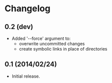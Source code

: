 Changelog
=========

0.2 (dev)
---------

- Added '--force' argument to:
    - overwrite uncommitted changes
    - create symbolic links in place of directories

0.1 (2014/02/24)
----------------

- Initial release.
